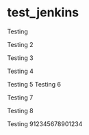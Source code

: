 # test_jenkins

Testing

Testing 2

Testing 3

Testing 4

Testing 5
Testing 6

Testing 7

Testing 8

Testing 912345678901234
